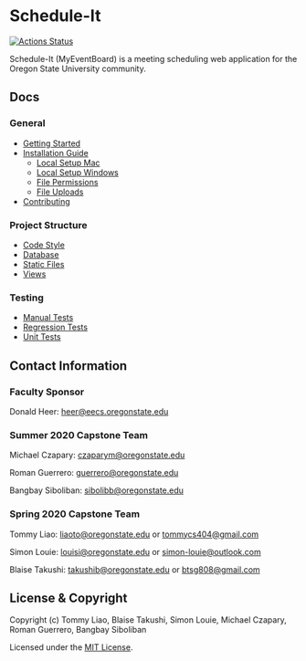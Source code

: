 # Schedule-It

[![Actions Status](https://github.com/OregonStateUniversity/MyEventBoard/workflows/build-test/badge.svg)](https://github.com/OregonStateUniversity/MyEventBoard/actions)

Schedule-It (MyEventBoard) is a meeting scheduling web application for the Oregon State University community.

## Docs

### General

- [Getting Started](docs/GETTING_STARTED.md)
- [Installation Guide](docs/INSTALLATION_GUIDE.md)
  - [Local Setup Mac](docs/LOCAL_SETUP_MAC.md)
  - [Local Setup Windows](docs/LOCAL_SETUP_WINDOWS.md)
  - [File Permissions](docs/FILE_PERMISSIONS.md)
  - [File Uploads](docs/FILE_UPLOADS.md)
- [Contributing](CONTRIBUTING.md)

### Project Structure

- [Code Style](docs/CODE_STYLE.md)
- [Database](docs/DATABASE.md)
- [Static Files](docs/STATIC.md)
- [Views](docs/VIEWS.md)

### Testing

- [Manual Tests](docs/MANUAL_TESTS.md)
- [Regression Tests](docs/REGRESSION_TESTS.md)
- [Unit Tests](docs/UNIT_TESTS.md)

## Contact Information

### Faculty Sponsor

Donald Heer: heer@eecs.oregonstate.edu

### Summer 2020 Capstone Team

Michael Czapary: czaparym@oregonstate.edu

Roman Guerrero: guerrero@oregonstate.edu

Bangbay Siboliban: sibolibb@oregonstate.edu

### Spring 2020 Capstone Team

Tommy Liao: liaoto@oregonstate.edu or tommycs404@gmail.com

Simon Louie: louisi@oregonstate.edu or simon-louie@outlook.com

Blaise Takushi: takushib@oregonstate.edu or btsg808@gmail.com

## License & Copyright

Copyright (c) Tommy Liao, Blaise Takushi, Simon Louie, Michael Czapary, Roman Guerrero, Bangbay Siboliban

Licensed under the [MIT License](LICENSE.md).
